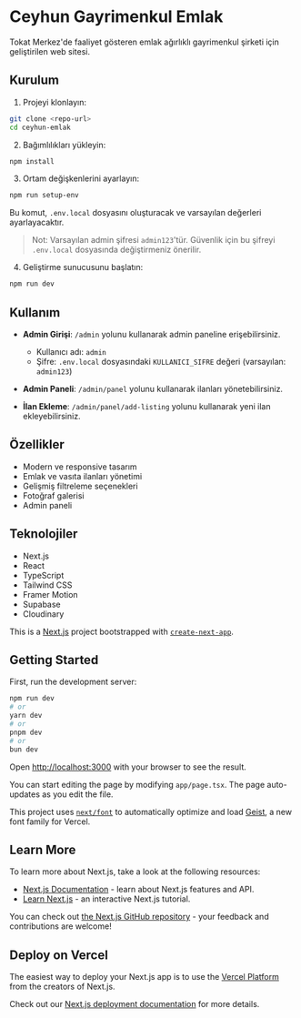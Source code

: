 # Ceyhun Gayrimenkul Emlak

Tokat Merkez'de faaliyet gösteren emlak ağırlıklı gayrimenkul şirketi için geliştirilen web sitesi.

## Kurulum

1. Projeyi klonlayın:
```bash
git clone <repo-url>
cd ceyhun-emlak
```

2. Bağımlılıkları yükleyin:
```bash
npm install
```

3. Ortam değişkenlerini ayarlayın:
```bash
npm run setup-env
```
Bu komut, `.env.local` dosyasını oluşturacak ve varsayılan değerleri ayarlayacaktır.

> Not: Varsayılan admin şifresi `admin123`'tür. Güvenlik için bu şifreyi `.env.local` dosyasında değiştirmeniz önerilir.

4. Geliştirme sunucusunu başlatın:
```bash
npm run dev
```

## Kullanım

- **Admin Girişi**: `/admin` yolunu kullanarak admin paneline erişebilirsiniz.
  - Kullanıcı adı: `admin`
  - Şifre: `.env.local` dosyasındaki `KULLANICI_SIFRE` değeri (varsayılan: `admin123`)

- **Admin Paneli**: `/admin/panel` yolunu kullanarak ilanları yönetebilirsiniz.

- **İlan Ekleme**: `/admin/panel/add-listing` yolunu kullanarak yeni ilan ekleyebilirsiniz.

## Özellikler

- Modern ve responsive tasarım
- Emlak ve vasıta ilanları yönetimi
- Gelişmiş filtreleme seçenekleri
- Fotoğraf galerisi
- Admin paneli

## Teknolojiler

- Next.js
- React
- TypeScript
- Tailwind CSS
- Framer Motion
- Supabase
- Cloudinary

This is a [Next.js](https://nextjs.org) project bootstrapped with [`create-next-app`](https://nextjs.org/docs/app/api-reference/cli/create-next-app).

## Getting Started

First, run the development server:

```bash
npm run dev
# or
yarn dev
# or
pnpm dev
# or
bun dev
```

Open [http://localhost:3000](http://localhost:3000) with your browser to see the result.

You can start editing the page by modifying `app/page.tsx`. The page auto-updates as you edit the file.

This project uses [`next/font`](https://nextjs.org/docs/app/building-your-application/optimizing/fonts) to automatically optimize and load [Geist](https://vercel.com/font), a new font family for Vercel.

## Learn More

To learn more about Next.js, take a look at the following resources:

- [Next.js Documentation](https://nextjs.org/docs) - learn about Next.js features and API.
- [Learn Next.js](https://nextjs.org/learn) - an interactive Next.js tutorial.

You can check out [the Next.js GitHub repository](https://github.com/vercel/next.js) - your feedback and contributions are welcome!

## Deploy on Vercel

The easiest way to deploy your Next.js app is to use the [Vercel Platform](https://vercel.com/new?utm_medium=default-template&filter=next.js&utm_source=create-next-app&utm_campaign=create-next-app-readme) from the creators of Next.js.

Check out our [Next.js deployment documentation](https://nextjs.org/docs/app/building-your-application/deploying) for more details.
